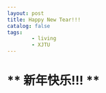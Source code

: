 ```yaml
---
layout: post
title: Happy New Tear!!!
catalog: false
tags:
        - living
        - XJTU
---
```

# ** 新年快乐!!! **